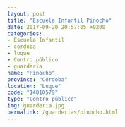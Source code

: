 ```yaml
---
layout: post
title: "Escuela Infantil Pinocho"
date: 2017-09-20 20:57:05 +0200
categories:
- Escuela Infantil
- cordoba
- luque
- Centro público
- guarderia
name: "Pinocho"
province: "Córdoba"
location: "Luque"
code: "14010579"
type: "Centro público"
img: guarderia.jpg
permalink: /guarderias/pinocho.html
---
```

